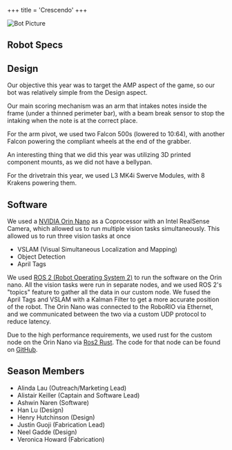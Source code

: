 +++
title = 'Crescendo'
+++

![Bot Picture](./frc_2024_bot_render.avif)

## Robot Specs

## Design

Our objective this year was to target the AMP aspect of the game, so our bot was relatively simple from the Design aspect.

Our main scoring mechanism was an arm that intakes notes inside the frame (under a thinned perimeter bar), with a beam break sensor to stop the intaking when the note is at the correct place.

For the arm pivot, we used two Falcon 500s (lowered to 10:64), with another Falcon powering the compliant wheels at the end of the grabber.

An interesting thing that we did this year was utilizing 3D printed component mounts, as we did not have a bellypan.

For the drivetrain this year, we used L3 MK4i Swerve Modules, with 8 Krakens powering them.

## Software

We used a [NVIDIA Orin Nano](https://www.nvidia.com/en-us/autonomous-machines/embedded-systems/jetson-orin/) as a Coprocessor with an Intel RealSense Camera, which allowed us to run multiple vision tasks simultaneously.
This allowed us to run three vision tasks at once

- VSLAM (Visual Simultaneous Localization and Mapping)
- Object Detection
- April Tags

We used [ROS 2 (Robot Operating System 2)](https://www.ros.org/) to run the software on the Orin nano.
All the vision tasks were run in separate nodes, and we used ROS 2's "topics" feature to gather all the data in our custom node.
We fused the April Tags and VSLAM with a Kalman Filter to get a more accurate position of the robot.
The Orin Nano was connected to the RoboRIO via Ethernet,
and we communicated between the two via a custom UDP protocol to reduce latency.

Due to the high performance requirements,
we used rust for the custom node on the Orin Nano via [Ros2 Rust](https://github.com/ros2-rust/ros2_rust).
The code for that node can be found on [GitHub](https://github.com/Pixelators4014/pixelization_rs).

## Season Members

- Alinda Lau (Outreach/Marketing Lead)
- Alistair Keiller (Captain and Software Lead)
- Ashwin Naren (Software)
- Han Lu (Design)
- Henry Hutchinson (Design)
- Justin Guoji (Fabrication Lead)
- Neel Gadde (Design)
- Veronica Howard (Fabrication)
